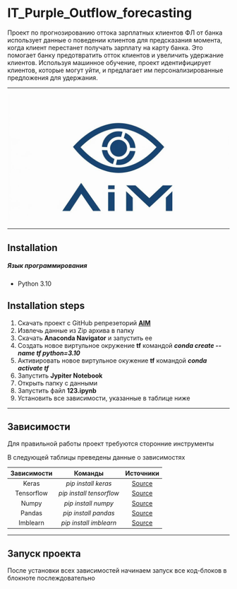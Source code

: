 # IT_Purple_Outflow_forecasting

Проект по прогнозированию оттока зарплатных клиентов ФЛ от банка использует данные о поведении клиентов для предсказания момента, когда клиент перестанет получать зарплату на карту банка. Это помогает банку предотвратить отток клиентов и увеличить удержание клиентов. Используя машинное обучение, проект идентифицирует клиентов, которые могут уйти, и предлагает им персонализированные предложения для удержания.
***
![Logo project](Logo.jpg)
***
## Installation
##### Язык программирования
* Python 3.10
## Installation steps
1. Скачать проект с GitHub репрезеторий [**AIM**](https://github.com/ArtificialIntelligenceMenace/IT_Purple_Outflow_forecasting.git "Скачать") 
2. Извлечь данные из Zip архива в папку
3. Скачать **Anaconda Navigator** и запустить ее
4. Создать новое виртульное окружение **tf**
командой ***conda create --name tf python=3.10***
5. Активировать новое виртульное окужение **tf**
командой ***conda activate tf***
6. Запустить **Jypiter Notebook**
7. Открыть папку с данными
8. Запустить файл **123.ipynb**
9. Установить все зависимости, указанные в таблице ниже
---
## Зависимости
Для правильной работы проект требуются сторонние инструменты

В следующей таблицы преведены данные о зависимостях

Зависимости | Команды | Источники | 
:-----------:|:---------:|:-----------:
Keras|*pip install keras*|[Source](https://pypi.org/project/keras/)
Tensorflow|*pip install tensorflow*|[Source](https://www.tensorflow.org/install?hl=ru)
Numpy|*pip install numpy*|[Source](https://pypi.org/project/numpy/)
Pandas|*pip install pandas*|[Source](https://pypi.org/project/pandas/)
Imblearn|*pip install imblearn*|[Source](https://pypi.org/project/imblearn/)
***
## Запуск проекта
После установки всех зависимостей начинаем запуск все код-блоков в блокноте послеждовательно
